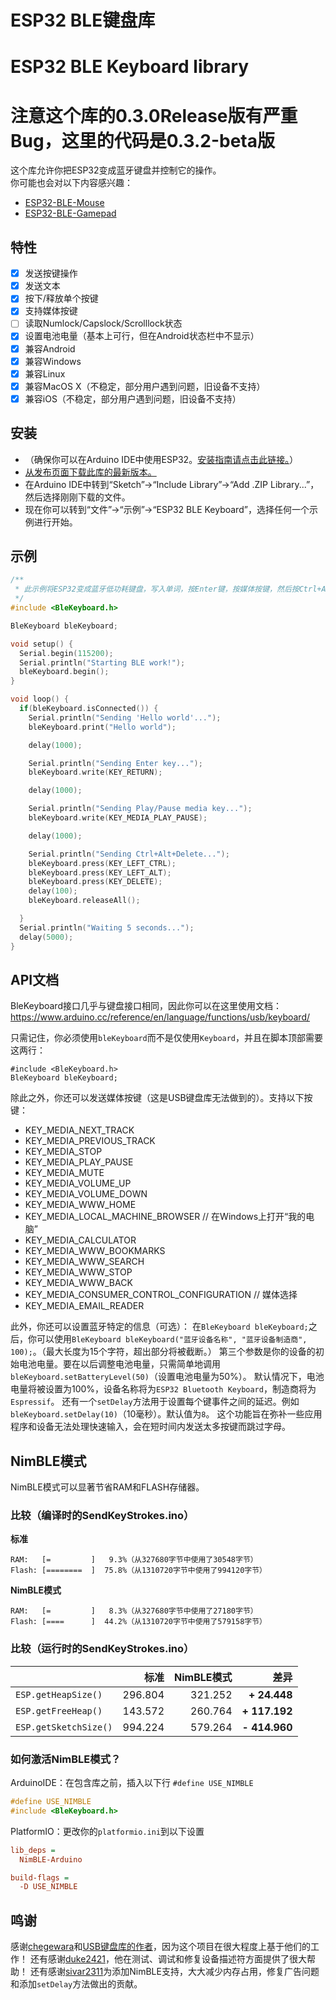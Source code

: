 # ESP32 BLE键盘库 
# ESP32 BLE Keyboard library

# 注意这个库的0.3.0Release版有严重Bug，这里的代码是0.3.2-beta版



这个库允许你把ESP32变成蓝牙键盘并控制它的操作。  
你可能也会对以下内容感兴趣：
- [ESP32-BLE-Mouse](https://github.com/T-vK/ESP32-BLE-Mouse)
- [ESP32-BLE-Gamepad](https://github.com/lemmingDev/ESP32-BLE-Gamepad)


## 特性

 - [x] 发送按键操作
 - [x] 发送文本
 - [x] 按下/释放单个按键
 - [x] 支持媒体按键
 - [ ] 读取Numlock/Capslock/Scrolllock状态
 - [x] 设置电池电量（基本上可行，但在Android状态栏中不显示）
 - [x] 兼容Android
 - [x] 兼容Windows
 - [x] 兼容Linux
 - [x] 兼容MacOS X（不稳定，部分用户遇到问题，旧设备不支持）
 - [x] 兼容iOS（不稳定，部分用户遇到问题，旧设备不支持）

## 安装
- （确保你可以在Arduino IDE中使用ESP32。[安装指南请点击此链接。](https://github.com/espressif/arduino-esp32#installation-instructions)）
- [从发布页面下载此库的最新版本。](https://github.com/T-vK/ESP32-BLE-Keyboard/releases)
- 在Arduino IDE中转到“Sketch”->“Include Library”->“Add .ZIP Library...”，然后选择刚刚下载的文件。
- 现在你可以转到“文件”->“示例”->“ESP32 BLE Keyboard”，选择任何一个示例进行开始。

## 示例

``` C++
/**
 * 此示例将ESP32变成蓝牙低功耗键盘，写入单词，按Enter键，按媒体按键，然后按Ctrl+Alt+Delete
 */
#include <BleKeyboard.h>

BleKeyboard bleKeyboard;

void setup() {
  Serial.begin(115200);
  Serial.println("Starting BLE work!");
  bleKeyboard.begin();
}

void loop() {
  if(bleKeyboard.isConnected()) {
    Serial.println("Sending 'Hello world'...");
    bleKeyboard.print("Hello world");

    delay(1000);

    Serial.println("Sending Enter key...");
    bleKeyboard.write(KEY_RETURN);

    delay(1000);

    Serial.println("Sending Play/Pause media key...");
    bleKeyboard.write(KEY_MEDIA_PLAY_PAUSE);

    delay(1000);

    Serial.println("Sending Ctrl+Alt+Delete...");
    bleKeyboard.press(KEY_LEFT_CTRL);
    bleKeyboard.press(KEY_LEFT_ALT);
    bleKeyboard.press(KEY_DELETE);
    delay(100);
    bleKeyboard.releaseAll();

  }
  Serial.println("Waiting 5 seconds...");
  delay(5000);
}
```

## API文档
BleKeyboard接口几乎与键盘接口相同，因此你可以在这里使用文档：
https://www.arduino.cc/reference/en/language/functions/usb/keyboard/

只需记住，你必须使用`bleKeyboard`而不是仅使用`Keyboard`，并且在脚本顶部需要这两行：
```
#include <BleKeyboard.h>
BleKeyboard bleKeyboard;
```

除此之外，你还可以发送媒体按键（这是USB键盘库无法做到的）。支持以下按键：
- KEY_MEDIA_NEXT_TRACK
- KEY_MEDIA_PREVIOUS_TRACK
- KEY_MEDIA_STOP
- KEY_MEDIA_PLAY_PAUSE
- KEY_MEDIA_MUTE
- KEY_MEDIA_VOLUME_UP
- KEY_MEDIA_VOLUME_DOWN
- KEY_MEDIA_WWW_HOME
- KEY_MEDIA_LOCAL_MACHINE_BROWSER // 在Windows上打开“我的电脑”
- KEY_MEDIA_CALCULATOR
- KEY_MEDIA_WWW_BOOKMARKS
- KEY_MEDIA_WWW_SEARCH
- KEY_MEDIA_WWW_STOP
- KEY_MEDIA_WWW_BACK
- KEY_MEDIA_CONSUMER_CONTROL_CONFIGURATION // 媒体选择
- KEY_MEDIA_EMAIL_READER

此外，你还可以设置蓝牙特定的信息（可选）：
在`BleKeyboard bleKeyboard;`之后，你可以使用`BleKeyboard bleKeyboard("蓝牙设备名称", "蓝牙设备制造商", 100);`。（最大长度为15个字符，超出部分将被截断。）
第三个参数是你的设备的初始电池电量。要在以后调整电池电量，只需简单地调用`bleKeyboard.setBatteryLevel(50)`（设置电池电量为50%）。
默认情况下，电池电量将被设置为100%，设备名称将为`ESP32 Bluetooth Keyboard`，制造商将为`Espressif`。
还有一个`setDelay`方法用于设置每个键事件之间的延迟。例如`bleKeyboard.setDelay(10)`（10毫秒）。默认值为`8`。
这个功能旨在弥补一些应用程序和设备无法处理快速输入，会在短时间内发送太多按键而跳过字母。

## NimBLE模式
NimBLE模式可以显著节省RAM和FLASH存储器。

### 比较（编译时的SendKeyStrokes.ino）

**标准**
```
RAM:   [=         ]   9.3%（从327680字节中使用了30548字节）
Flash: [========  ]  75.8%（从1310720字节中使用了994120字节）
```

**NimBLE模式**
```
RAM:   [=         ]   8.3%（从327680字节中使用了27180字节）
Flash: [====      ]  44.2%（从1310720字节中使用了579158字节）
```

### 比较（运行时的SendKeyStrokes.ino）

|   | 标准 | NimBLE模式 | 差异
|---|--:|--:|--:|
| `ESP.getHeapSize()`   | 296.804 | 321.252 | **+ 24.448**  |
| `ESP.getFreeHeap()`   | 143.572 | 260.764 | **+ 117.192** |
| `ESP.getSketchSize()` | 994.224 | 579.264 | **- 414.960** |

### 如何激活NimBLE模式？

ArduinoIDE：在包含库之前，插入以下行 `#define USE_NIMBLE`
```C++
#define USE_NIMBLE
#include <BleKeyboard.h>
```

PlatformIO：更改你的`platformio.ini`到以下设置
```ini
lib_deps = 
  NimBLE-Arduino

build-flags = 
  -D USE_NIMBLE
```

## 鸣谢

感谢[chegewara](https://github.com/chegewara)和[USB键盘库的作者](https://github.com/arduino-libraries/Keyboard/)，因为这个项目在很大程度上基于他们的工作！
还有感谢[duke2421](https://github.com/T-vK/ESP32-BLE-Keyboard/issues/1)，他在测试、调试和修复设备描述符方面提供了很大帮助！
还有感谢[sivar2311](https://github.com/sivar2311)为添加NimBLE支持，大大减少内存占用，修复广告问题和添加`setDelay`方法做出的贡献。